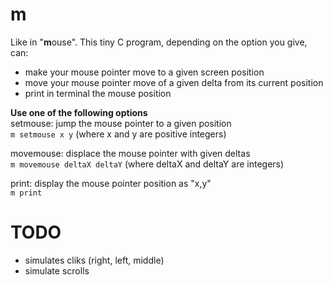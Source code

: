 # m
Like in "**m**ouse". This tiny C program, depending on the option you give, can:  
- make your mouse pointer move to a given screen position
- move your mouse pointer move of a given delta from its current position
- print in terminal the mouse position

**Use one of the following options**  
setmouse: jump the mouse pointer to a given position  
`m setmouse x y` (where x and y are positive integers)    

movemouse: displace the mouse pointer with given deltas  
`m movemouse deltaX deltaY` (where deltaX and deltaY are integers)  

print: display the mouse pointer position as "x,y"  
`m print`  

# TODO
- simulates cliks (right, left, middle)
- simulate scrolls
